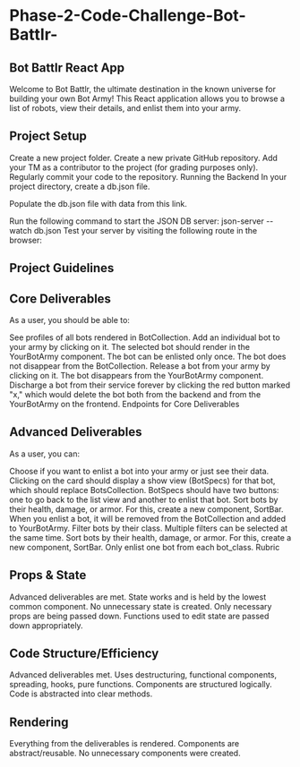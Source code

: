 # Phase-2-Code-Challenge-Bot-Battlr-

## Bot Battlr React App
  
Welcome to Bot Battlr, the ultimate destination in the known universe for building your own Bot Army! This React application allows you to browse a list of robots, view their details, and enlist them into your army.

## Project Setup

Create a new project folder.
Create a new private GitHub repository.
Add your TM as a contributor to the project (for grading purposes only).
Regularly commit your code to the repository.
Running the Backend
In your project directory, create a db.json file.

Populate the db.json file with data from this link.

Run the following command to start the JSON DB server:
json-server --watch db.json
Test your server by visiting the following route in the browser:

## Project Guidelines

## Core Deliverables

As a user, you should be able to:

See profiles of all bots rendered in BotCollection.
Add an individual bot to your army by clicking on it. The selected bot should render in the YourBotArmy component. The bot can be enlisted only once. The bot does not disappear from the BotCollection.
Release a bot from your army by clicking on it. The bot disappears from the YourBotArmy component.
Discharge a bot from their service forever by clicking the red button marked "x," which would delete the bot both from the backend and from the YourBotArmy on the frontend.
Endpoints for Core Deliverables

## Advanced Deliverables

As a user, you can:

Choose if you want to enlist a bot into your army or just see their data. Clicking on the card should display a show view (BotSpecs) for that bot, which should replace BotsCollection. BotSpecs should have two buttons: one to go back to the list view and another to enlist that bot.
Sort bots by their health, damage, or armor. For this, create a new component, SortBar.
When you enlist a bot, it will be removed from the BotCollection and added to YourBotArmy.
Filter bots by their class. Multiple filters can be selected at the same time.
Sort bots by their health, damage, or armor. For this, create a new component, SortBar.
Only enlist one bot from each bot_class.
Rubric

## Props & State

Advanced deliverables are met.
State works and is held by the lowest common component.
No unnecessary state is created.
Only necessary props are being passed down.
Functions used to edit state are passed down appropriately.

## Code Structure/Efficiency

Advanced deliverables met.
Uses destructuring, functional components, spreading, hooks, pure functions.
Components are structured logically.
Code is abstracted into clear methods.

## Rendering

Everything from the deliverables is rendered.
Components are abstract/reusable.
No unnecessary components were created.
